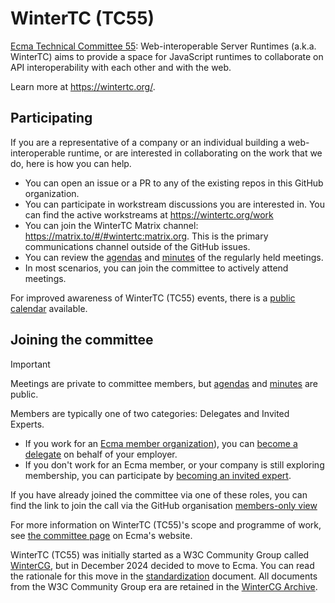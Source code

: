 # WinterTC (TC55)

[Ecma Technical Committee 55][TC55]: Web-interoperable Server Runtimes (a.k.a. WinterTC) aims to provide a space for
JavaScript runtimes to collaborate on API interoperability with each other and with the web.

Learn more at https://wintertc.org/.

## Participating

If you are a representative of a company or an individual building a web-interoperable runtime, or are interested in
collaborating on the work that we do, here is how you can help.

- You can open an issue or a PR to any of the existing repos in this GitHub organization.
- You can participate in workstream discussions you are interested in. You can find the active workstreams at
  https://wintertc.org/work
- You can join the WinterTC Matrix channel: https://matrix.to/#/#wintertc:matrix.org. This is the primary communications
  channel outside of the GitHub issues.
- You can review the [agendas] and [minutes] of the regularly held meetings.
- In most scenarios, you can join the committee to actively attend meetings.

For improved awareness of WinterTC (TC55) events, there is a [public calendar][calendar] available.

## Joining the committee

> [!IMPORTANT]
> Meetings are private to committee members, but [agendas] and [minutes] are public.

Members are typically one of two categories: Delegates and Invited Experts.

- If you work for an [Ecma member organization][ecma-members]), you can [become a delegate][new-delegate] on behalf of
  your employer.
- If you don't work for an Ecma member, or your company is still exploring membership, you can participate by [becoming
  an invited expert][new-invited-expert].

If you have already joined the committee via one of these roles, you can find the link to join the call via the GitHub
organisation [members-only view][members-only]

For more information on WinterTC (TC55)'s scope and programme of work, see [the committee page][TC55] on Ecma's website.

WinterTC (TC55) was initially started as a W3C Community Group called [WinterCG], but in December 2024 decided to move
to Ecma. You can read the rationale for this move in the [standardization] document. All documents from the W3C
Community Group era are retained in the [WinterCG Archive][archive].

[TC55]: https://ecma-international.org/technical-committees/tc55/
[agendas]: https://github.com/WinterTC55/admin/issues?q=is%3Aissue+is%3Aopen+label%3Ameeting
[minutes]: https://github.com/WinterTC55/admin/tree/main/meetings
[calendar]: https://calendar.google.com/calendar/u/1?cid=YWNhODVkMTA2MjNhNDEwYzlmYWNmMjE3NmY4MzBmZWY4ZGZiNzU3ZDVkZWZiYmUzOTQ0NzEwNWYzZjk5OGE4MEBncm91cC5jYWxlbmRhci5nb29nbGUuY29t
[ecma-members]: https://ecma-international.org/members/
[new-delegate]: https://github.com/WinterTC55/admin/issues/new?template=new-delegate.md
[new-invited-expert]: https://github.com/WinterTC55/admin/issues/new?template=new-invited-expert.md
[members-only]: https://github.com/WinterTC55?view_as=member
[WinterCG]: https://www.w3.org/community/wintercg/
[standardization]: https://github.com/WinterTC55/admin/WinterCG-Archive/standardization.md
[archive]: https://github.com/WinterTC55/admin/WinterCG-Archive/
